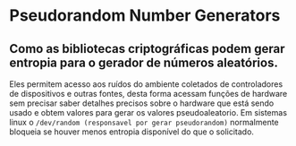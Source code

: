 # Pseudorandom Number Generators

## Como as bibliotecas criptográficas podem gerar entropia para o gerador de números aleatórios.

Eles permitem acesso aos ruídos do ambiente coletados de controladores de dispositivos e outras fontes, desta forma acessam funções de hardware sem precisar saber detalhes precisos sobre o hardware que está sendo usado  e obtem valores para gerar os valores pseudoaleatorio. Em sistemas linux o ```/dev/random (responsavel por gerar pseudorandom)``` normalmente bloqueia se houver menos entropia disponível do que o solicitado.
